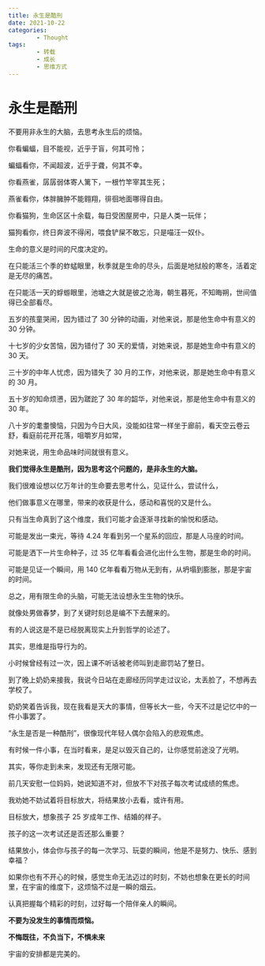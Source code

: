 ```yaml
---
title: 永生是酷刑
date: 2021-10-22
categories:
        - Thought
tags:
        - 转载
        - 成长
        - 思维方式
---
```


# 永生是酷刑

不要用非永生的大脑，去思考永生后的烦恼。

你看蝙蝠，目不能视，近乎于盲，何其可怜；

蝙蝠看你，不闻超波，近乎于聋，何其不幸。

你看燕雀，孱孱弱体寄人篱下，一根竹竿宰其生死；

燕雀看你，体胖臃肿不能翱翔，徘徊地面哪得自由。

你看猫狗，生命区区十余载，每日受困屋房中，只是人类一玩伴；

猫狗看你，终日奔波不得闲，喂食铲屎不敢忘，只是喵汪一奴仆。

生命的意义是时间的尺度决定的。

在只能活三个季的蚱蜢眼里，秋季就是生命的尽头，后面是地狱般的寒冬，活着定是无尽的痛苦。

在只能活一天的蜉蝣眼里，池塘之大就是彼之沧海，朝生暮死，不知晦朔，世间值得已全部看尽。

五岁的孩童哭闹，因为错过了 30 分钟的动画，对他来说，那是他生命中有意义的 30 分钟。

十七岁的少女苦恼，因为错付了 30 天的爱情，对她来说，那是她生命中有意义的 30 天。

三十岁的中年人忧虑，因为错失了 30 月的工作，对他来说，那是她生命中有意义的 30 月。

五十岁的知命烦懑，因为蹉跎了 30 年的韶华，对他来说，那是他生命中有意义的 30 年。

八十岁的耄耋懊恼，只因为今日大风，没能如往常一样坐于廊前，看天空云卷云舒，看庭前花开花落，咀嚼岁月如常，

对她来说，用生命品味时间就很有意义。

**我们觉得永生是酷刑，因为思考这个问题的，是非永生的大脑。**

我们很难设想以亿万年计的生命要去思考什么，见证什么，尝试什么，

他们做事意义在哪里，带来的收获是什么，感动和喜悦的又是什么。

只有当生命真到了这个维度，我们可能才会逐渐寻找新的愉悦和感动。

可能是发出一束光，等待 4.24 年看到另一个星系的回应，那是人马座的时间。

可能是洒下一片生命种子，过 35 亿年看看会进化出什么生物，那是生命的时间。

可能是见证一个瞬间，用 140 亿年看看万物从无到有，从坍塌到膨胀，那是宇宙的时间。

总之，用有限生命的头脑，可能无法设想永生生物的快乐。

就像处男做春梦，到了关键时刻总是编不下去醒来的。

有的人说这是不是已经脱离现实上升到哲学的论述了。

其实，思维是指导行为的。

小时候曾经有过一次，因上课不听话被老师叫到走廊罚站了整日。

到了晚上奶奶来接我，我说今日站在走廊经历同学走过议论，太丢脸了，不想再去学校了。

奶奶笑着告诉我，现在我看是天大的事情，但等长大一些，今天不过是记忆中的一件小事罢了。

“永生是否是一种酷刑”，很像现代年轻人偶尔会陷入的悲观焦虑。

有时候一件小事，在当时看来，是足以毁灭自己的，让你感觉前途没了光明。

其实，等你走到未来，发现还有无限可能。

前几天安慰一位妈妈，她说知道不对，但放不下对孩子每次考试成绩的焦虑。

我劝她不妨试着将目标放大，将结果放小去看，或许有用。

目标放大，想象孩子 25 岁成年工作、结婚的样子。

孩子的这一次考试还是否还那么重要？

结果放小，体会你与孩子的每一次学习、玩耍的瞬间，他是不是努力、快乐、感到幸福？

如果你也有不开心的时候，感觉生命无法迈过的时刻，不妨也想象在更长的时间里，在宇宙的维度下，这烦恼不过是一瞬的烟云。

认真把握每个精彩的时刻，过好每一个陪伴亲人的瞬间。

**不要为没发生的事情而烦恼。**

**不悔既往，不负当下，不惧未来**

宇宙的安排都是完美的。
